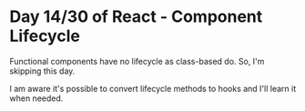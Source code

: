 # Day 14/30 of React - Component Lifecycle

Functional components have no lifecycle as class-based do. So, I'm skipping this day.

I am aware it's possible to convert lifecycle methods to hooks and I'll learn it when needed.
